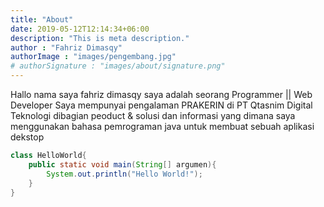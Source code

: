 ```yaml
---
title: "About"
date: 2019-05-12T12:14:34+06:00
description: "This is meta description."
author : "Fahriz Dimasqy"
authorImage : "images/pengembang.jpg"
# authorSignature : "images/about/signature.png"
---
```


Hallo nama saya fahriz dimasqy saya adalah seorang Programmer || Web Developer Saya mempunyai pengalaman PRAKERIN di PT Qtasnim Digital Teknologi dibagian peoduct & solusi dan informasi yang dimana saya menggunakan bahasa pemrograman java untuk membuat sebuah aplikasi dekstop


```java
class HelloWorld{
    public static void main(String[] argumen){
        System.out.println("Hello World!");
    }
}
```
